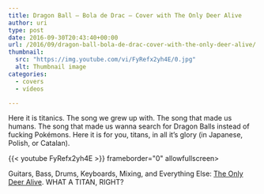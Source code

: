 ```yaml
---
title: Dragon Ball – Bola de Drac – Cover with The Only Deer Alive
author: uri
type: post
date: 2016-09-30T20:43:40+00:00
url: /2016/09/dragon-ball-bola-de-drac-cover-with-the-only-deer-alive/
thumbnail:
  src: "https://img.youtube.com/vi/FyRefx2yh4E/0.jpg"
  alt: Thumbnail image
categories:
  - covers
  - vídeos

---
```

Here it is titanics. The song we grew up with. The song that made us humans. The song that made us wanna search for Dragon Balls instead of fucking Pokémons. Here it is for you, titans, in all it&#8217;s glory (in Japanese, Polish, or Catalan).

{{< youtube FyRefx2yh4E >}} frameborder="0" allowfullscreen></iframe>

Guitars, Bass, Drums, Keyboards, Mixing, and Everything Else: [The Only Deer Alive][1]. WHAT A TITAN, RIGHT?

 [1]: https://www.youtube.com/user/TheOnlyDeerAlive/